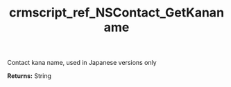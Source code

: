 ﻿---
title: crmscript_ref_NSContact_GetKananame
description: String NSContact.GetKananame()
intellisense: NSContact.GetKananame
keywords: NSContact, GetKananame
so.topic: reference
---

Contact kana name, used in Japanese versions only

**Returns:** String


